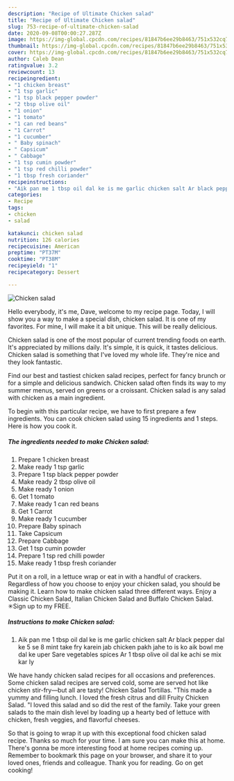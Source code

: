 ```yaml
---
description: "Recipe of Ultimate Chicken salad"
title: "Recipe of Ultimate Chicken salad"
slug: 753-recipe-of-ultimate-chicken-salad
date: 2020-09-08T00:00:27.287Z
image: https://img-global.cpcdn.com/recipes/81847b6ee29b8463/751x532cq70/chicken-salad-recipe-main-photo.jpg
thumbnail: https://img-global.cpcdn.com/recipes/81847b6ee29b8463/751x532cq70/chicken-salad-recipe-main-photo.jpg
cover: https://img-global.cpcdn.com/recipes/81847b6ee29b8463/751x532cq70/chicken-salad-recipe-main-photo.jpg
author: Caleb Dean
ratingvalue: 3.2
reviewcount: 13
recipeingredient:
- "1 chicken breast"
- "1 tsp garlic"
- "1 tsp black pepper powder"
- "2 tbsp olive oil"
- "1 onion"
- "1 tomato"
- "1 can red beans"
- "1 Carrot"
- "1 cucumber"
- " Baby spinach"
- " Capsicum"
- " Cabbage"
- "1 tsp cumin powder"
- "1 tsp red chilli powder"
- "1 tbsp fresh coriander"
recipeinstructions:
- "Aik pan me 1 tbsp oil dal ke is me garlic chicken salt Ar black pepper dal ke 5 se 8 mint take fry karein jab chicken pakh jahe to is ko aik bowl me dal ke uper Sare vegetables spices Ar 1 tbsp olive oil dal ke achi se mix kar ly"
categories:
- Recipe
tags:
- chicken
- salad

katakunci: chicken salad 
nutrition: 126 calories
recipecuisine: American
preptime: "PT37M"
cooktime: "PT38M"
recipeyield: "1"
recipecategory: Dessert

---
```



![Chicken salad](https://img-global.cpcdn.com/recipes/81847b6ee29b8463/751x532cq70/chicken-salad-recipe-main-photo.jpg)

Hello everybody, it's me, Dave, welcome to my recipe page. Today, I will show you a way to make a special dish, chicken salad. It is one of my favorites. For mine, I will make it a bit unique. This will be really delicious.

Chicken salad is one of the most popular of current trending foods on earth. It's appreciated by millions daily. It's simple, it is quick, it tastes delicious. Chicken salad is something that I've loved my whole life. They're nice and they look fantastic.

Find our best and tastiest chicken salad recipes, perfect for fancy brunch or for a simple and delicious sandwich. Chicken salad often finds its way to my summer menus, served on greens or a croissant. Chicken salad is any salad with chicken as a main ingredient.


To begin with this particular recipe, we have to first prepare a few ingredients. You can cook chicken salad using 15 ingredients and 1 steps. Here is how you cook it.

<!--inarticleads1-->

##### The ingredients needed to make Chicken salad:

1. Prepare 1 chicken breast
1. Make ready 1 tsp garlic
1. Prepare 1 tsp black pepper powder
1. Make ready 2 tbsp olive oil
1. Make ready 1 onion
1. Get 1 tomato
1. Make ready 1 can red beans
1. Get 1 Carrot
1. Make ready 1 cucumber
1. Prepare  Baby spinach
1. Take  Capsicum
1. Prepare  Cabbage
1. Get 1 tsp cumin powder
1. Prepare 1 tsp red chilli powder
1. Make ready 1 tbsp fresh coriander


Put it on a roll, in a lettuce wrap or eat in with a handful of crackers. Regardless of how you choose to enjoy your chicken salad, you should be making it. Learn how to make chicken salad three different ways. Enjoy a Classic Chicken Salad, Italian Chicken Salad and Buffalo Chicken Salad. ✳︎Sign up to my FREE. 

<!--inarticleads2-->

##### Instructions to make Chicken salad:

1. Aik pan me 1 tbsp oil dal ke is me garlic chicken salt Ar black pepper dal ke 5 se 8 mint take fry karein jab chicken pakh jahe to is ko aik bowl me dal ke uper Sare vegetables spices Ar 1 tbsp olive oil dal ke achi se mix kar ly


We have handy chicken salad recipes for all occasions and preferences. Some chicken salad recipes are served cold, some are served hot like chicken stir-fry—but all are tasty! Chicken Salad Tortillas. &#34;This made a yummy and filling lunch. I loved the fresh citrus and dill Fruity Chicken Salad. &#34;I loved this salad and so did the rest of the family. Take your green salads to the main dish level by loading up a hearty bed of lettuce with chicken, fresh veggies, and flavorful cheeses. 

So that is going to wrap it up with this exceptional food chicken salad recipe. Thanks so much for your time. I am sure you can make this at home. There's gonna be more interesting food at home recipes coming up. Remember to bookmark this page on your browser, and share it to your loved ones, friends and colleague. Thank you for reading. Go on get cooking!
